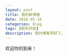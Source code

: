 ```yaml
---
layout: post
title: 我的新博客
date: 2016-05-16
categories: blog
tags: [新的开始]
description: 我的博客弄好了。
---
```


欢迎你的到来！









